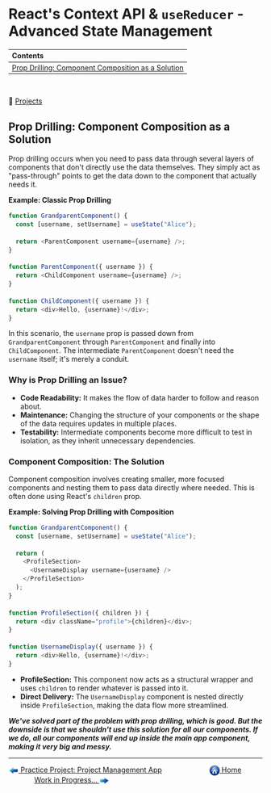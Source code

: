 # React's Context API & `useReducer` - Advanced State Management

| Contents                                                                                                 |
| :------------------------------------------------------------------------------------------------------- |
| [Prop Drilling: Component Composition as a Solution](#prop-drilling-component-composition-as-a-solution) |

&nbsp;

:notebook_with_decorative_cover: [Projects](projects/)

## Prop Drilling: Component Composition as a Solution

Prop drilling occurs when you need to pass data through several layers of components that don't directly use the data themselves. They simply act as "pass-through" points to get the data down to the component that actually needs it.

**Example: Classic Prop Drilling**

```javascript
function GrandparentComponent() {
  const [username, setUsername] = useState("Alice");

  return <ParentComponent username={username} />;
}

function ParentComponent({ username }) {
  return <ChildComponent username={username} />;
}

function ChildComponent({ username }) {
  return <div>Hello, {username}!</div>;
}
```

In this scenario, the `username` prop is passed down from `GrandparentComponent` through `ParentComponent` and finally into `ChildComponent`. The intermediate `ParentComponent` doesn't need the `username` itself; it's merely a conduit.

### Why is Prop Drilling an Issue?

- **Code Readability:** It makes the flow of data harder to follow and reason about.
- **Maintenance:** Changing the structure of your components or the shape of the data requires updates in multiple places.
- **Testability:** Intermediate components become more difficult to test in isolation, as they inherit unnecessary dependencies.

### Component Composition: The Solution

Component composition involves creating smaller, more focused components and nesting them to pass data directly where needed. This is often done using React's `children` prop.

**Example: Solving Prop Drilling with Composition**

```javascript
function GrandparentComponent() {
  const [username, setUsername] = useState("Alice");

  return (
    <ProfileSection>
      <UsernameDisplay username={username} />
    </ProfileSection>
  );
}

function ProfileSection({ children }) {
  return <div className="profile">{children}</div>;
}

function UsernameDisplay({ username }) {
  return <div>Hello, {username}!</div>;
}
```

- **ProfileSection:** This component now acts as a structural wrapper and uses `children` to render whatever is passed into it.
- **Direct Delivery:** The `UsernameDisplay` component is nested directly inside `ProfileSection`, making the data flow more streamlined.

**_We've solved part of the problem with prop drilling, which is good. But the downside is that we shouldn't use this solution for all our components. If we do, all our components will end up inside the main app component, making it very big and messy._**

---

[<img align="center" src="../images/left_arrow.png" height="20" width="20"/> Practice Project: Project Management App](../008-project-management-app/README.md)&nbsp; &nbsp; &nbsp; &nbsp; &nbsp; &nbsp; &nbsp; &nbsp; &nbsp; &nbsp; &nbsp; &nbsp; [<img align="center" src="../images/home.png" height="20" width="20"/> Home](../README.md) &nbsp; &nbsp; &nbsp; &nbsp; &nbsp; &nbsp; &nbsp; &nbsp; &nbsp; &nbsp; &nbsp; &nbsp;[Work in Progress... <img align="center" src="../images/right_arrow.png" height="20" width="20"/>]()
